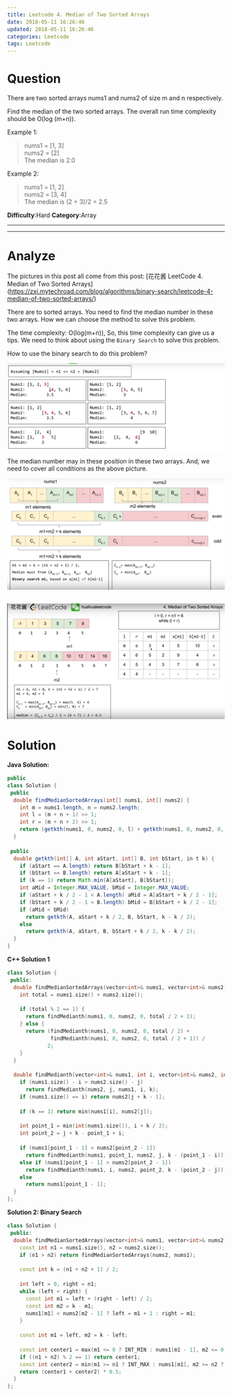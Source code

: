 ```yaml
---
title: Leetcode 4. Median of Two Sorted Arrays
date: 2018-05-11 16:26:46
updated: 2018-05-11 16:26:46
categories: Leetcode
tags: Leetcode
---
```


# Question

There are two sorted arrays nums1 and nums2 of size m and n respectively.  

Find the median of the two sorted arrays. The overall run time complexity should be O(log (m+n)).

Example 1:  
> nums1 = [1, 3]    
> nums2 = [2]  
> The median is 2.0  

Example 2:  
> nums1 = [1, 2]  
> nums2 = [3, 4]  
> The median is (2 + 3)/2 = 2.5 

**Difficulty**:Hard
**Category**:Array
****
<!--more-->

----------

# Analyze

The pictures in this post all come from this post: [花花酱 LeetCode 4. Median of Two Sorted Arrays]
(https://zxi.mytechroad.com/blog/algorithms/binary-search/leetcode-4-median-of-two-sorted-arrays/)

There are to sorted arrays. You need to find the median number in these two arrays. How we can choose the method to solve this problem.

The time complexity: O(log(m+n)), So, this time complexity can give us a tips. We need to think about using the `Binary Search` to solve this problem. 

How to use the binary search to do this problem? 

![](/images/in-post/2018-05-11-Leetcode-4-Median-of-Two-Sorted-Arrays/2019-01-17-19-54-23.png)

The median number may in these position in these two arrays. And, we need to cover all conditions as the above picture.

![](/images/in-post/2018-05-11-Leetcode-4-Median-of-Two-Sorted-Arrays/2019-01-17-20-02-29.png)


![](/images/in-post/2018-05-11-Leetcode-4-Median-of-Two-Sorted-Arrays/2019-01-17-20-11-14.png)
-----------

# Solution

**Java Solution:**

```java java
public
class Solution {
 public
  double findMedianSortedArrays(int[] nums1, int[] nums2) {
    int m = nums1.length, n = nums2.length;
    int l = (m + n + 1) >> 1;
    int r = (m + n + 2) >> 1;
    return (getkth(nums1, 0, nums2, 0, l) + getkth(nums1, 0, nums2, 0, r)) / 2.0;
  }

 public
  double getkth(int[] A, int aStart, int[] B, int bStart, in t k) {
    if (aStart == A.length) return B[bStart + k - 1];
    if (bStart == B.length) return A[aStart + k - 1];
    if (k == 1) return Math.min(A[aStart], B[bStart]);
    int aMid = Integer.MAX_VALUE, bMid = Integer.MAX_VALUE;
    if (aStart + k / 2 - 1 < A.length) aMid = A[aStart + k / 2 - 1];
    if (bStart + k / 2 - 1 < B.length) bMid = B[bStart + k / 2 - 1];
    if (aMid < bMid)
      return getkth(A, aStart + k / 2, B, bStart, k - k / 2);
    else
      return getkth(A, aStart, B, bStart + k / 2, k - k / 2);
  }
}
```

**C++ Solution 1**

```cpp
class Solution {
 public:
  double findMedianSortedArrays(vector<int>& nums1, vector<int>& nums2) {
    int total = nums1.size() + nums2.size();

    if (total % 2 == 1) {
      return findMedianth(nums1, 0, nums2, 0, total / 2 + 1);
    } else {
      return (findMedianth(nums1, 0, nums2, 0, total / 2) +
              findMedianth(nums1, 0, nums2, 0, total / 2 + 1)) /
             2;
    }
  }

  double findMedianth(vector<int>& nums1, int i, vector<int>& nums2, int j, int k) {
    if (nums1.size() - i > nums2.size() - j)
      return findMedianth(nums2, j, nums1, i, k);
    if (nums1.size() == i) return nums2[j + k - 1];

    if (k == 1) return min(nums1[i], nums2[j]);

    int point_1 = min(int(nums1.size()), i + k / 2);
    int point_2 = j + k - point_1 + i;

    if (nums1[point_1 - 1] < nums2[point_2 - 1])
      return findMedianth(nums1, point_1, nums2, j, k - (point_1 - i));
    else if (nums1[point_1 - 1] > nums2[point_2 - 1])
      return findMedianth(nums1, i, nums2, point_2, k - (point_2 - j));
    else
      return nums1[point_1 - 1];
  }
};
```

**Solution 2: Binary Search**

```cpp
class Solution {
 public:
  double findMedianSortedArrays(vector<int>& nums1, vector<int>& nums2) {
    const int n1 = nums1.size(), n2 = nums2.size();
    if (n1 > n2) return findMedianSortedArrays(nums2, nums1);

    const int k = (n1 + n2 + 1) / 2;

    int left = 0, right = n1;
    while (left < right) {
      const int m1 = left + (right - left) / 2;
      const int m2 = k - m1;
      nums1[m1] < nums2[m2 - 1] ? left = m1 + 1 : right = m1;
    }

    const int m1 = left, m2 = k - left;

    const int center1 = max(m1 <= 0 ? INT_MIN : nums1[m1 - 1], m2 <= 0 ? INT_MIN : nums2[m2 - 1]);
    if ((n1 + n2) % 2 == 1) return center1;
    const int center2 = min(m1 >= n1 ? INT_MAX : nums1[m1], m2 >= n2 ? INT_MAX : nums2[m2]);
    return (center1 + center2) * 0.5;
  }
};
```